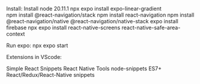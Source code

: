 Install:
Install node 20.11.1
npx expo install expo-linear-gradient  
npm install @react-navigation/stack
npm install react-navigation
npm install @react-navigation/native @react-navigation/native-stack
expo install firebase
npx expo install react-native-screens react-native-safe-area-context

Run expo:
npx expo start

Extensions in VScode:

Simple React Snippets
React Native Tools
node-snippets
ES7+ React/Redux/React-Native snippets
